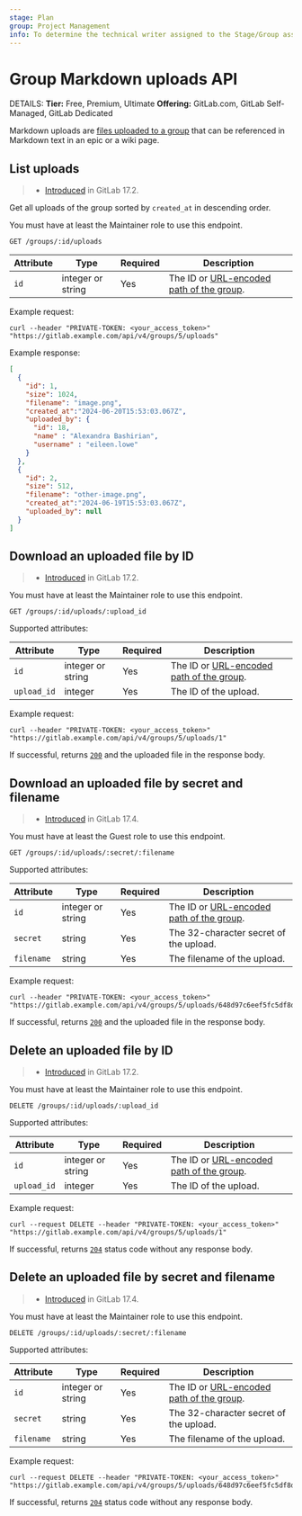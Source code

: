 ```yaml
---
stage: Plan
group: Project Management
info: To determine the technical writer assigned to the Stage/Group associated with this page, see https://handbook.gitlab.com/handbook/product/ux/technical-writing/#assignments
---
```


# Group Markdown uploads API

DETAILS:
**Tier:** Free, Premium, Ultimate
**Offering:** GitLab.com, GitLab Self-Managed, GitLab Dedicated

Markdown uploads are [files uploaded to a group](../security/user_file_uploads.md)
that can be referenced in Markdown text in an epic or a wiki page.

## List uploads

> - [Introduced](https://gitlab.com/gitlab-org/gitlab/-/merge_requests/157066) in GitLab 17.2.

Get all uploads of the group sorted by `created_at` in descending order.

You must have at least the Maintainer role to use this endpoint.

```plaintext
GET /groups/:id/uploads
```

| Attribute | Type              | Required | Description |
|-----------|-------------------|----------|-------------|
| `id`      | integer or string | Yes      | The ID or [URL-encoded path of the group](rest/index.md#namespaced-paths). |

Example request:

```shell
curl --header "PRIVATE-TOKEN: <your_access_token>" "https://gitlab.example.com/api/v4/groups/5/uploads"
```

Example response:

```json
[
  {
    "id": 1,
    "size": 1024,
    "filename": "image.png",
    "created_at":"2024-06-20T15:53:03.067Z",
    "uploaded_by": {
      "id": 18,
      "name" : "Alexandra Bashirian",
      "username" : "eileen.lowe"
    }
  },
  {
    "id": 2,
    "size": 512,
    "filename": "other-image.png",
    "created_at":"2024-06-19T15:53:03.067Z",
    "uploaded_by": null
  }
]
```

## Download an uploaded file by ID

> - [Introduced](https://gitlab.com/gitlab-org/gitlab/-/merge_requests/157066) in GitLab 17.2.

You must have at least the Maintainer role to use this endpoint.

```plaintext
GET /groups/:id/uploads/:upload_id
```

Supported attributes:

| Attribute   | Type              | Required | Description |
|-------------|-------------------|----------|-------------|
| `id`        | integer or string | Yes      | The ID or [URL-encoded path of the group](rest/index.md#namespaced-paths). |
| `upload_id` | integer           | Yes      | The ID of the upload. |

Example request:

```shell
curl --header "PRIVATE-TOKEN: <your_access_token>" "https://gitlab.example.com/api/v4/groups/5/uploads/1"
```

If successful, returns [`200`](rest/troubleshooting.md#status-codes) and the uploaded file in the response body.

## Download an uploaded file by secret and filename

> - [Introduced](https://gitlab.com/gitlab-org/gitlab/-/merge_requests/164441) in GitLab 17.4.

You must have at least the Guest role to use this endpoint.

```plaintext
GET /groups/:id/uploads/:secret/:filename
```

Supported attributes:

| Attribute   | Type              | Required | Description |
|-------------|-------------------|----------|-------------|
| `id`        | integer or string | Yes      | The ID or [URL-encoded path of the group](rest/index.md#namespaced-paths). |
| `secret`    | string            | Yes      | The 32-character secret of the upload. |
| `filename`  | string            | Yes      | The filename of the upload. |

Example request:

```shell
curl --header "PRIVATE-TOKEN: <your_access_token>" "https://gitlab.example.com/api/v4/groups/5/uploads/648d97c6eef5fc5df8d1004565b3ee5a/sample.jpg"
```

If successful, returns [`200`](rest/troubleshooting.md#status-codes) and the uploaded file in the response body.

## Delete an uploaded file by ID

> - [Introduced](https://gitlab.com/gitlab-org/gitlab/-/merge_requests/157066) in GitLab 17.2.

You must have at least the Maintainer role to use this endpoint.

```plaintext
DELETE /groups/:id/uploads/:upload_id
```

Supported attributes:

| Attribute   | Type              | Required | Description |
|-------------|-------------------|----------|-------------|
| `id`        | integer or string | Yes      | The ID or [URL-encoded path of the group](rest/index.md#namespaced-paths). |
| `upload_id` | integer           | Yes      | The ID of the upload. |

Example request:

```shell
curl --request DELETE --header "PRIVATE-TOKEN: <your_access_token>" "https://gitlab.example.com/api/v4/groups/5/uploads/1"
```

If successful, returns [`204`](rest/troubleshooting.md#status-codes) status code without any response body.

## Delete an uploaded file by secret and filename

> - [Introduced](https://gitlab.com/gitlab-org/gitlab/-/merge_requests/164441) in GitLab 17.4.

You must have at least the Maintainer role to use this endpoint.

```plaintext
DELETE /groups/:id/uploads/:secret/:filename
```

Supported attributes:

| Attribute   | Type              | Required | Description |
|-------------|-------------------|----------|-------------|
| `id`        | integer or string | Yes      | The ID or [URL-encoded path of the group](rest/index.md#namespaced-paths). |
| `secret`    | string            | Yes      | The 32-character secret of the upload. |
| `filename`  | string            | Yes      | The filename of the upload. |

Example request:

```shell
curl --request DELETE --header "PRIVATE-TOKEN: <your_access_token>" "https://gitlab.example.com/api/v4/groups/5/uploads/648d97c6eef5fc5df8d1004565b3ee5a/sample.jpg"
```

If successful, returns [`204`](rest/troubleshooting.md#status-codes) status code without any response body.
